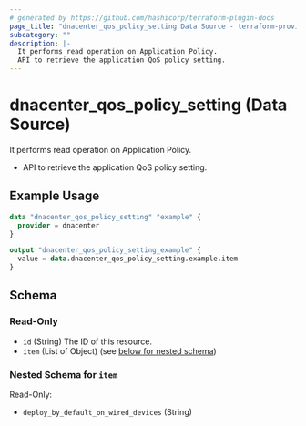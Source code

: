 ```yaml
---
# generated by https://github.com/hashicorp/terraform-plugin-docs
page_title: "dnacenter_qos_policy_setting Data Source - terraform-provider-dnacenter"
subcategory: ""
description: |-
  It performs read operation on Application Policy.
  API to retrieve the application QoS policy setting.
---
```


# dnacenter_qos_policy_setting (Data Source)

It performs read operation on Application Policy.

- API to retrieve the application QoS policy setting.

## Example Usage

```terraform
data "dnacenter_qos_policy_setting" "example" {
  provider = dnacenter
}

output "dnacenter_qos_policy_setting_example" {
  value = data.dnacenter_qos_policy_setting.example.item
}
```

<!-- schema generated by tfplugindocs -->
## Schema

### Read-Only

- `id` (String) The ID of this resource.
- `item` (List of Object) (see [below for nested schema](#nestedatt--item))

<a id="nestedatt--item"></a>
### Nested Schema for `item`

Read-Only:

- `deploy_by_default_on_wired_devices` (String)
